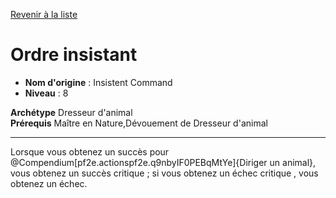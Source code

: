 [Revenir à la liste](..)

# Ordre insistant

 * **Nom d'origine** : Insistent Command
 * **Niveau** : 8


<p><span id="ctl00_MainContent_DetailedOutput"><strong>Archétype</strong>&nbsp;Dresseur d'animal&nbsp;<br><strong>Prérequis</strong> Maître en Nature,Dévouement de Dresseur d'animal <br></span></p>
<hr>
<p>Lorsque vous obtenez un succès pour @Compendium[pf2e.actionspf2e.q9nbyIF0PEBqMtYe]{Diriger un animal}, vous obtenez un succès critique ; si vous obtenez un échec critique , vous obtenez un échec.&nbsp;</p>
